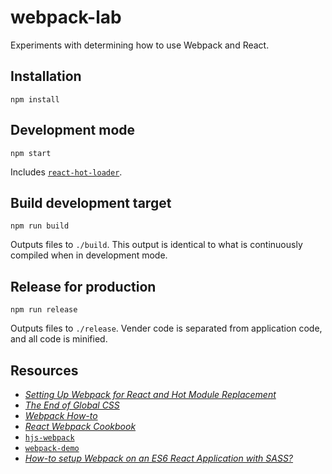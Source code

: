 # webpack-lab
Experiments with determining how to use Webpack and React.

## Installation

```
npm install
```

## Development mode

```
npm start
```

Includes [`react-hot-loader`](https://github.com/gaearon/react-hot-loader).

## Build development target

```
npm run build
```

Outputs files to `./build`. This output is identical to what is continuously compiled when in development mode.

## Release for production

```
npm run release
```

Outputs files to `./release`. Vender code is separated from application code, and all code is minified.

## Resources

- [*Setting Up Webpack for React and Hot Module Replacement*](https://robots.thoughtbot.com/setting-up-webpack-for-react-and-hot-module-replacement)
- [*The End of Global CSS*](https://medium.com/seek-ui-engineering/the-end-of-global-css-90d2a4a06284)
- [*Webpack How-to*](https://github.com/petehunt/webpack-howto)
- [*React Webpack Cookbook*](https://christianalfoni.github.io/react-webpack-cookbook/)
- [`hjs-webpack`](https://github.com/HenrikJoreteg/hjs-webpack)
- [`webpack-demo`](https://github.com/css-modules/webpack-demo)
- [*How-to setup Webpack on an ES6 React Application with SASS?*](http://www.jonathan-petitcolas.com/2015/05/15/howto-setup-webpack-on-es6-react-application-with-sass.html)
